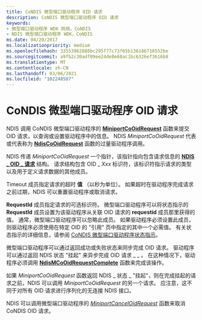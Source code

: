 ```yaml
---
title: CoNDIS 微型端口驱动程序 OID 请求
description: CoNDIS 微型端口驱动程序 OID 请求
keywords:
- 微型端口驱动程序 WDK 网络，CoNDIS
- NDIS 微型端口驱动程序 WDK，CoNDIS
ms.date: 04/20/2017
ms.localizationpriority: medium
ms.openlocfilehash: 33553962888bc295f77c73f65b136186710552be
ms.sourcegitcommit: a9fb2c30adf09ee24de8e68ac1bc6326ef3616b8
ms.translationtype: MT
ms.contentlocale: zh-CN
ms.lasthandoff: 03/06/2021
ms.locfileid: "102248587"
---
```

# <a name="condis-miniport-driver-oid-requests"></a>CoNDIS 微型端口驱动程序 OID 请求





NDIS 调用 CoNDIS 微型端口驱动程序的 [**MiniportCoOidRequest**](/windows-hardware/drivers/ddi/ndis/nc-ndis-miniport_co_oid_request) 函数来提交 OID 请求，以查询或设置驱动程序中的信息。 NDIS *MiniportCoOidRequest* 代表或代表称为 [**NdisCoOidRequest**](/windows-hardware/drivers/ddi/ndis/nf-ndis-ndiscooidrequest) 函数的过量驱动程序调用。

NDIS 传递 *MiniportCoOidRequest* 一个指针，该指针指向包含请求信息的 [**NDIS \_ OID \_ 请求**](/windows-hardware/drivers/ddi/oidrequest/ns-oidrequest-ndis_oid_request) 结构。 请求结构包含 OID \_ *Xxx* 标识符，该标识符指示请求的类型以及用于定义请求数据的其他成员。

Timeout 成员指定请求的超时 **值** （以秒为单位）。 如果超时在驱动程序完成请求之前过期，NDIS 可以重置驱动程序或取消请求。

**RequestId** 成员指定请求的可选标识符。 微型端口驱动程序可以将状态指示的 **RequestId** 成员设置为该驱动程序从关联 OID 请求的 **requestid** 成员那里获得的值。 通常，微型端口驱动程序可以忽略此成员。 如果驱动程序必须设置此成员，则驱动程序必须使用在特定 OID 的 "引用" 页中指定的其中一个必需值。 有关状态指示的详细信息，请参阅 [CoNDIS 微型端口驱动程序状态指示](condis-miniport-driver-status-indications.md)。

微型端口驱动程序可以通过返回成功或失败状态来同步完成 OID 请求。 驱动程序可以通过返回 NDIS 状态 "挂起" 来异步完成 OID 请求 \_ \_ 。 在这种情况下，驱动程序必须调用 [**NdisMCoOidRequestComplete**](/windows-hardware/drivers/ddi/ndis/nf-ndis-ndismcooidrequestcomplete) 函数来完成该操作。

如果 *MiniportCoOidRequest* 函数返回 NDIS \_ 状态 \_ "挂起"，则在完成挂起的请求之前，NDIS 可以调用 *MiniportCoOidRequest* 的另一个请求。 应注意，这不同于对所有 OID 请求进行序列化的无连接 NDIS 接口。

NDIS 可以调用微型端口驱动程序的 [*MiniportCancelOidRequest*](/windows-hardware/drivers/ddi/ndis/nc-ndis-miniport_cancel_oid_request) 函数来取消 CoNDIS OID 请求。

 

